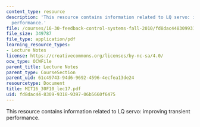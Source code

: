 ```yaml
---
content_type: resource
description: 'This resource contains information related to LQ servo: improving transient
  performance.'
file: /courses/16-30-feedback-control-systems-fall-2010/fd8dac4483099318939706b5660f6475_MIT16_30F10_lec17.pdf
file_size: 349787
file_type: application/pdf
learning_resource_types:
- Lecture Notes
license: https://creativecommons.org/licenses/by-nc-sa/4.0/
ocw_type: OCWFile
parent_title: Lecture Notes
parent_type: CourseSection
parent_uid: 61c49743-94d6-9692-4596-4ecfea13de24
resourcetype: Document
title: MIT16_30F10_lec17.pdf
uid: fd8dac44-8309-9318-9397-06b5660f6475
---
```

This resource contains information related to LQ servo: improving transient performance.
